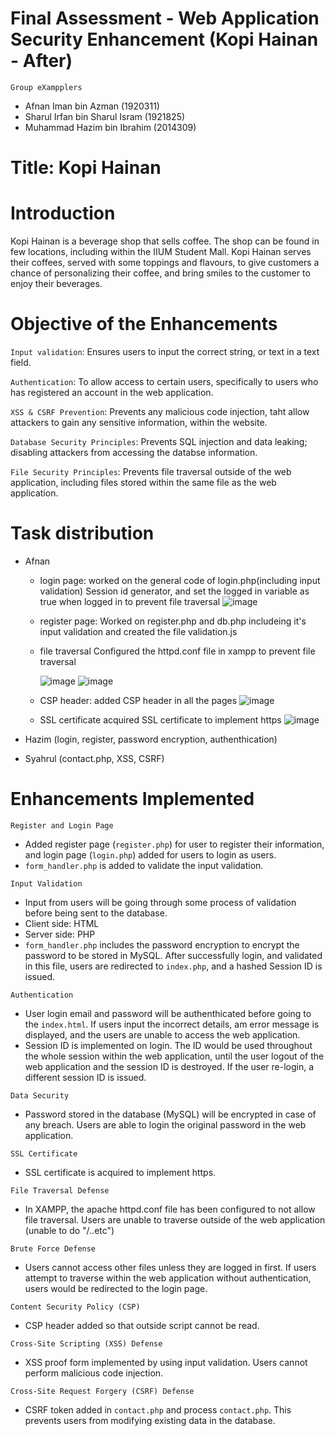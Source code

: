 # Final Assessment - Web Application Security Enhancement (Kopi Hainan - After)

`Group eXampplers`
- Afnan Iman bin Azman (1920311)
- Sharul Irfan bin Sharul Isram (1921825)
- Muhammad Hazim bin Ibrahim (2014309)

# Title: Kopi Hainan
# Introduction
Kopi Hainan is a beverage shop that sells coffee. The shop can be found in few locations, including within the IIUM Student Mall. Kopi Hainan serves their coffees, served with some toppings and flavours, to give customers a chance of personalizing their coffee, and bring smiles to the customer to enjoy their beverages.

# Objective of the Enhancements
`Input validation`: Ensures users to input the correct string, or text in a text field.

`Authentication`: To allow access to certain users, specifically to users who has registered an account in the web application.

`XSS & CSRF Prevention`: Prevents any malicious code injection, taht allow attackers to gain any sensitive information, within the website.

`Database Security Principles`: Prevents SQL injection and data leaking; disabling attackers from accessing the databse information.

`File Security Principles`: Prevents file traversal outside of the web application, including files stored within the same file as the web application.

# Task distribution
- Afnan
    - login page:
      worked on the general code of login.php(including input validation) Session id generator, and set the logged in variable as true when logged in to prevent file traversal
      ![image](https://github.com/afnnnnn/kopihainan_after/assets/103879224/f9cc93b3-b1b3-4956-bb57-7157baf5a863)

    - register page:
      Worked on register.php and db.php includeing it's input validation and created the file validation.js
    - file traversal
      Configured the httpd.conf file in xampp to prevent file traversal
      
      ![image](https://github.com/afnnnnn/kopihainan_after/assets/103879224/4575c40f-a037-4982-9a93-7e3ec637dff9)
      ![image](https://github.com/afnnnnn/kopihainan_after/assets/103879224/18074496-9081-4b1a-a6e8-f82273a2e036)

    - CSP header:
      added CSP header in all the pages
      ![image](https://github.com/afnnnnn/kopihainan_after/assets/103879224/645b2984-8690-4eec-ad45-5f248065f82d)

    - SSL certificate
      acquired SSL certificate to implement https
      ![image](https://github.com/afnnnnn/kopihainan_after/assets/103879224/c62298aa-65b4-43f1-844d-a4a4e6241c17)

- Hazim (login, register, password encryption, authenthication)
- Syahrul (contact.php, XSS, CSRF)

# Enhancements Implemented
`Register and Login Page`
- Added register page (`register.php`) for user to register their information, and login page (`login.php`) added for users to login as users.
 - `form_handler.php` is added to validate the input validation.

`Input Validation`
- Input from users will be going through some process of validation before being sent to the database.
 - Client side: HTML
 - Server side: PHP
- `form_handler.php` includes the password encryption to encrypt the password to be stored in MySQL. After successfully login, and validated in this file, users are redirected to `index.php`, and a hashed Session ID is issued.

`Authentication`
- User login email and password will be authenthicated before going to the `index.html`. If users input the incorrect details, am error message is displayed, and the users are unable to access the web application.
- Session ID is implemented on login. The ID would be used throughout the whole session within the web application, until the user logout of the web application and the session ID is destroyed. If the user re-login, a different session ID is issued.

`Data Security`
- Password stored in the database (MySQL) will be encrypted in case of any breach. Users are able to login the original password in the web application.

`SSL Certificate`
- SSL certificate is acquired to implement https.

`File Traversal Defense`
- In XAMPP, the apache httpd.conf file has been configured to not allow file traversal. Users are unable to traverse outside of the web application (unable to do "/..etc")

`Brute Force Defense`
- Users cannot access other files unless they are logged in first. If users attempt to traverse within the web application without authentication, users would be redirected to the login page.

`Content Security Policy (CSP)`
- CSP header added so that outside script cannot be read.

 `Cross-Site Scripting (XSS) Defense`
- XSS proof form implemented by using input validation. Users cannot perform malicious code injection.

 `Cross-Site Request Forgery (CSRF) Defense`
- CSRF token added in `contact.php` and process `contact.php`. This prevents users from modifying existing data in the database.
